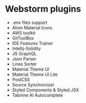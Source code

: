 # Webstorm plugins

- .env files support
- Atom Material Icons
- AWS toolkit
- GitToolBox
- IDE Features Trainer
- Intellij-Solidity
- JS GraphQL
- Json Parser
- Lines Sorter
- Material Theme UI
- Material Theme UI Lite
- PostCSS
- Source Synchronizer
- Styled Components & Styled JSX
- Tabnine AI Autocomplete
